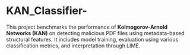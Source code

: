 # KAN_Classifier-
This project benchmarks the performance of **Kolmogorov-Arnold Networks (KAN)** on detecting malicious PDF files using metadata-based structural features. It includes model training, evaluation using various classification metrics, and interpretation through LIME.
